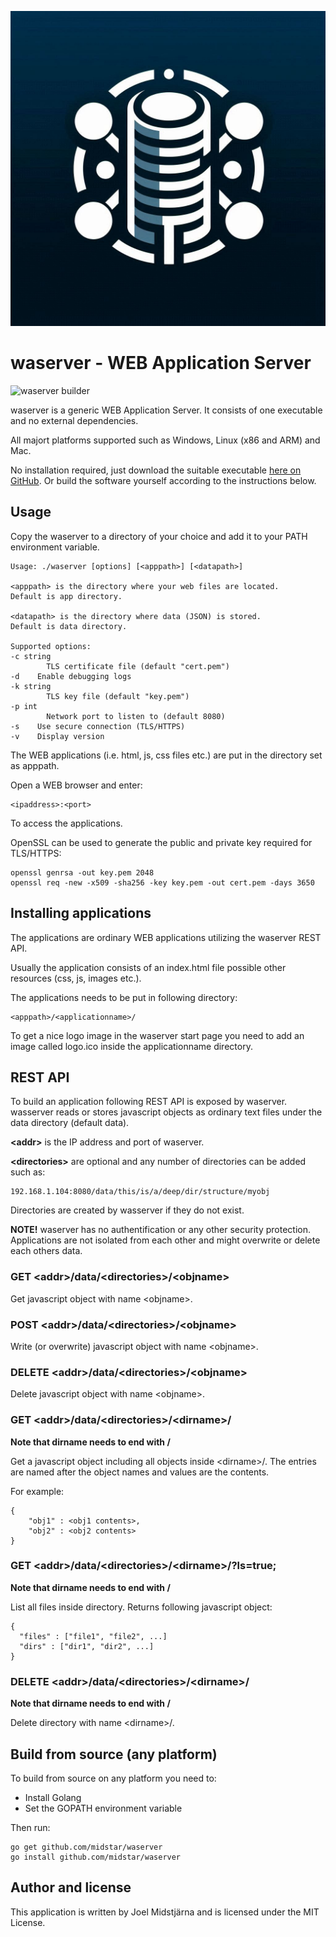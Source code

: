 ![GitHub Logo](logo.jpeg)

# waserver - WEB Application Server
![waserver builder](https://github.com/midstar/waserver/actions/workflows/build.yml/badge.svg)

waserver is a generic WEB Application Server. It consists of one executable 
and no external dependencies.

All majort platforms supported such as Windows, Linux (x86 and ARM)
and Mac.

No installation required, just download the suitable executable 
[here on GitHub](https://github.com/midstar/waserver/releases). Or build
the software yourself according to the instructions below.

## Usage

Copy the waserver to a directory of your choice and add it to your PATH
environment variable.

    Usage: ./waserver [options] [<apppath>] [<datapath>]

    <apppath> is the directory where your web files are located.
    Default is app directory.

    <datapath> is the directory where data (JSON) is stored.
    Default is data directory.

    Supported options:
    -c string
            TLS certificate file (default "cert.pem")
    -d    Enable debugging logs
    -k string
            TLS key file (default "key.pem")
    -p int
            Network port to listen to (default 8080)
    -s    Use secure connection (TLS/HTTPS)
    -v    Display version

The WEB applications (i.e. html, js, css files etc.) are put in the
directory set as apppath.

Open a WEB browser and enter:

    <ipaddress>:<port>

To access the applications.

OpenSSL can be used to generate the public and private key required for TLS/HTTPS:

    openssl genrsa -out key.pem 2048
    openssl req -new -x509 -sha256 -key key.pem -out cert.pem -days 3650

## Installing applications

The applications are ordinary WEB applications utilizing the waserver REST API.

Usually the application consists of an index.html file possible other resources
(css, js, images etc.).

The applications needs to be put in following directory:

    <apppath>/<applicationname>/

To get a nice logo image in the waserver start page you need to add an image 
called logo.ico inside the applicationname directory.

## REST API

To build an application following REST API is exposed by waserver. wasserver
reads or stores javascript objects as ordinary text files under the data
directory (default data).

**&lt;addr&gt;** is the IP address and port of waserver.

**&lt;directories&gt;** are optional and any number of directories can be
added such as:

    192.168.1.104:8080/data/this/is/a/deep/dir/structure/myobj

Directories are created by wasserver if they do not exist.

**NOTE!** waserver has no authentification or any other security protection.
Applications are not isolated from each other and might overwrite or delete each
others data. 

### GET &lt;addr&gt;/data/&lt;directories&gt;/&lt;objname&gt;

Get javascript object with name &lt;objname&gt;. 

### POST &lt;addr&gt;/data/&lt;directories&gt;/&lt;objname&gt;

Write (or overwrite) javascript object with name &lt;objname&gt;.

### DELETE &lt;addr&gt;/data/&lt;directories&gt;/&lt;objname&gt;

Delete javascript object with name &lt;objname&gt;.  

### GET &lt;addr&gt;/data/&lt;directories&gt;/&lt;dirname&gt;/

**Note that dirname needs to end with /**

Get a javascript object including all objects inside &lt;dirname&gt;/.
The entries are named after the object names and values are the contents. 

For example:

    {
        "obj1" : <obj1 contents>,
        "obj2" : <obj2 contents>
    }

### GET &lt;addr&gt;/data/&lt;directories&gt;/&lt;dirname&gt;/?ls=true;

**Note that dirname needs to end with /**

List all files inside directory. Returns following javascript object:

    {
      "files" : ["file1", "file2", ...]
      "dirs" : ["dir1", "dir2", ...]
    }

### DELETE &lt;addr&gt;/data/&lt;directories&gt;/&lt;dirname&gt;/

**Note that dirname needs to end with /**

Delete directory with name &lt;dirname&gt;/.

## Build from source (any platform)

To build from source on any platform you need to:

* Install Golang 
* Set the GOPATH environment variable

Then run:

    go get github.com/midstar/waserver
    go install github.com/midstar/waserver


## Author and license

This application is written by Joel Midstjärna and is licensed under the MIT License.